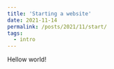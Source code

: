 ```yaml
---
title: 'Starting a website'
date: 2021-11-14
permalink: /posts/2021/11/start/
tags:
  - intro
---
```


Hellow world!
